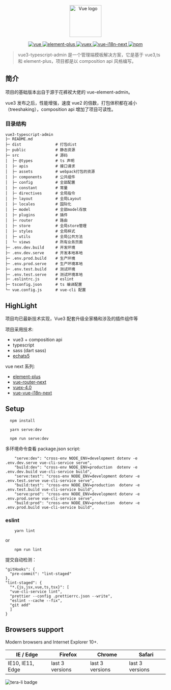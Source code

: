 <p align="center">
  <a href="https://vuejs.org" target="_blank" rel="noopener noreferrer">
    <img width="100" src="https://vuejs.org/images/logo.png" alt="Vue logo">
  </a>
</p>

<p align="center">
  <a href="https://github.com/vuejs/vue">
    <img src="https://img.shields.io/badge/vue-3.0-brightgreen.svg" alt="vue">
  </a>
  <a href="https://github.com/element-plus/element-plus">
    <img src="https://img.shields.io/badge/element--plus-1.x-blue" alt="element-plus">
  </a>
  <a href="https://github.com/vuejs/vuex">
    <img src="https://img.shields.io/badge/vuex-4.0-brightgreen" alt="vuex">
  </a>
   <a href="https://github.com/intlify/vue-i18n-next">
    <img src="https://img.shields.io/badge/vue--i18n--next-9.0-brightgreen" alt="vue-i18n-next">
   </a>
   <a href="https://github.com/npm/npm">
    <img src="https://img.shields.io/badge/npm-6.1.8-blue" alt="npm">
   </a>
</p>

> vue3-typescript-admin 是一个管理端模板解决方案，它是基于 vue3,ts 和 element-plus，项目都是以 composition api 风格编写。

## 简介

项目的基础版本出自于源于花裤衩大佬的 vue-element-admin。

vue3 发布之后，性能增强，速度 vue2 的倍数，打包体积都在减小（treeshaking），composition api 增加了项目可读性。

### 目录结构

```
vue3-typescript-admin
├─ README.md
├─ dist               # 打包dist
├─ public             # 静态资源
├─ src                # 源码
│  ├─ @types          # ts 声明
│  ├─ apis            # 接口请求
│  ├─ assets          # webpack打包的资源
│  ├─ components      # 公共组件
│  ├─ config          # 全部配置
│  ├─ constant        # 常量
│  ├─ directives      # 全局指令
│  ├─ layout          # 全局Layout
│  ├─ locales         # 国际化
│  ├─ model           # 全部model存放
│  ├─ plugins         # 插件
│  ├─ router          # 路由
│  ├─ store           # 全局store管理
│  ├─ styles          # 全局样式
│  ├─ utils           # 全局公共方法
│  └─ views           # 所有业务页面
├─ .env.dev.build     # 开发环境
├─ .env.dev.serve     # 开发本地本地
├─ .env.prod.build    # 生产环境
├─ .env.prod.serve    # 生产环境本地
├─ .env.test.build    # 测试环境
├─ .env.test.serve    # 测试环境本地
├─ .eslintrc.js       # eslint
├─ tsconfig.json      # ts 编译配置
└─ vue.config.js      # vue-cli 配置

```

## HighLight

项目均已最新技术实现，Vue3 配套升级全家桶和涉及的插件组件等

项目采用技术:

- vue3 + composition api
- typescript
- sass (dart sass)
- [echats5](https://github.com/apache/echarts)

vue next 系列:

- [element-plus](https://github.com/element-plus/element-plus)
- [vue-router-next](https://github.com/vuejs/vue-router-next)
- [vuex-4.0](https://github.com/vuejs/vuex)
- [vue-vue-i18n-next](https://github.com/panter/vue-i18next)

## Setup

```shell
  npm install
```

```shell
  yarn serve:dev
```

```shell
  npm run serve:dev
```

多环境命令查看 package.json script:

```shell
    "serve:dev": "cross-env NODE_ENV=development dotenv -e .env.dev.serve vue-cli-service serve",
    "build:dev": "cross-env NODE_ENV=production  dotenv -e .env.dev.build vue-cli-service build",
    "serve:test": "cross-env NODE_ENV=development dotenv -e .env.test.serve vue-cli-service serve",
    "build:test": "cross-env NODE_ENV=production  dotenv -e .env.test.build vue-cli-service build",
    "serve:prod": "cross-env NODE_ENV=development dotenv -e .env.prod.serve vue-cli-service serve",
    "build:prod": "cross-env NODE_ENV=production  dotenv -e .env.prod.build vue-cli-service build",
```

### eslint

```shell
    yarn lint
```

or

```shell
    npm run lint
```

提交自动检测：

```shell
"gitHooks": {
  "pre-commit": "lint-staged"
},
"lint-staged": {
  "*.{js,jsx,vue,ts,tsx}": [
  "vue-cli-service lint",
  "prettier --config .prettierrc.json --write",
  "eslint --cache --fix",
  "git add"
  ]
}
```

## Browsers support

Modern browsers and Internet Explorer 10+.

| IE / Edge | Firefox | Chrome | Safari |
| ---------------------------------------------------------------------------------------------------------------------------------------------------------------------------------------------------------------- | ------------------------------------------------------------------------------------------------------------------------------------------------------------------------------------------------------------------ | -------------------------------------------------------------------------------------------------------------------------------------------------------------------------------------------------------------- | -------------------------------------------------------------------------------------------------------------------------------------------------------------------------------------------------------------- |
| IE10, IE11, Edge | last 3 versions | last 3 versions | last 3 versions

![tera-li badge](https://visitor-badge.glitch.me/badge?page_id=tera-li.visitor-badge&left_color=red&right_color=green)
